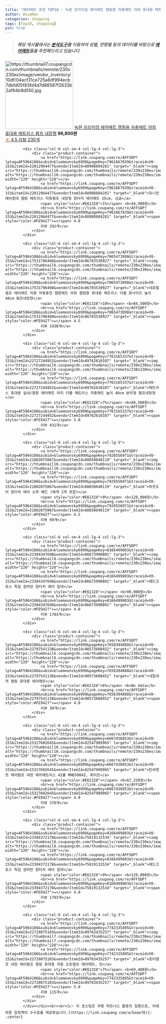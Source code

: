 ```yaml
---
title: "에어매트 추천 TOP10 - 녹원 프리미엄 에어매트 캠핑용 자충매트 야외 휴대용 매트리스 펌프 내장형"
author: WiseMan
categories: shopping
tags: [Top10, shopping]
pin: true
---
```


> ##### 해당 게시물에서는 [**분석도구**](https://itemscout.io/)를 이용하여 **성별**, **연령별** 등의 데이터를 바탕으로 [**에어매트**](https://link.coupang.com/a/baae76)들을 추천해드리고 있습니다.
<div class="container"><div class="row">
            <div class="col-6 col-sm-4 col-lg-4 col-lg-3">
                <div class="product-container">
                    <a href="https://link.coupang.com/re/AFFSDP?lptag=AF5964186&subid=bluemoonsky6999&pageKey=7677959009&traceid=V0-153&itemId=20500054350&vendorItemId=87578288044" target="_blank"><img src="https://thumbnail7.coupangcdn.com/thumbnails/remote/230x230ex/image/vendor_inventory/10df/04acf31ce725a8df994ecb7dbfd05f83fd4d7d86587f2633b2af94b9d550.jpg" alt="https://thumbnail7.coupangcdn.com/thumbnails/remote/230x230ex/image/vendor_inventory/10df/04acf31ce725a8df994ecb7dbfd05f83fd4d7d86587f2633b2af94b9d550.jpg" width="220" height="220"></a>
                    <a href="https://link.coupang.com/re/AFFSDP?lptag=AF5964186&subid=bluemoonsky6999&pageKey=7677959009&traceid=V0-153&itemId=20500054350&vendorItemId=87578288044" target="_blank">녹원 프리미엄 에어매트 캠핑용 자충매트 야외 휴대용 매트리스 펌프 내장형</a>
                    <span style="color:#E61328"></span> <b>96,800원</b>
                    <br><a href="https://link.coupang.com/re/AFFSDP?lptag=AF5964186&subid=bluemoonsky6999&pageKey=7677959009&traceid=V0-153&itemId=20500054350&vendorItemId=87578288044" target="_blank"><span style="color:#FE9427">★</span> 4.5
                    리뷰 230개</a>
                </div>
            </div>
            
            <div class="col-6 col-sm-4 col-lg-4 col-lg-3">
                <div class="product-container">
                    <a href="https://link.coupang.com/re/AFFSDP?lptag=AF5964186&subid=bluemoonsky6999&pageKey=7961667839&traceid=V0-153&itemId=22012964477&vendorItemId=88908884281" target="_blank"><img src="https://thumbnail10.coupangcdn.com/thumbnails/remote/230x230ex/image/vendor_inventory/84c4/3a4a975172eb37db842464961f367a8a636f5180e5ef2423755ade99f04b.jpg" alt="https://thumbnail10.coupangcdn.com/thumbnails/remote/230x230ex/image/vendor_inventory/84c4/3a4a975172eb37db842464961f367a8a636f5180e5ef2423755ade99f04b.jpg" width="220" height="220"></a>
                    <a href="https://link.coupang.com/re/AFFSDP?lptag=AF5964186&subid=bluemoonsky6999&pageKey=7961667839&traceid=V0-153&itemId=22012964477&vendorItemId=88908884281" target="_blank">유니언 에어침대 캠핑 매트리스 자동펌프 내장형 원터치 에어매트 25cm, 싱글</a>
                    <span style="color:#E61328">1%</span> <b>44,900원</b>
                    <br><a href="https://link.coupang.com/re/AFFSDP?lptag=AF5964186&subid=bluemoonsky6999&pageKey=7961667839&traceid=V0-153&itemId=22012964477&vendorItemId=88908884281" target="_blank"><span style="color:#FE9427">★</span> 4.0
                    리뷰 292개</a>
                </div>
            </div>
            
            <div class="col-6 col-sm-4 col-lg-4 col-lg-3">
                <div class="product-container">
                    <a href="https://link.coupang.com/re/AFFSDP?lptag=AF5964186&subid=bluemoonsky6999&pageKey=7065473098&traceid=V0-153&itemId=17531796460&vendorItemId=86703530927" target="_blank"><img src="https://thumbnail6.coupangcdn.com/thumbnails/remote/230x230ex/image/vendor_inventory/259d/3365fa71e862e9319d4763e60b84d83c55edf9a4c4d8c7b4dd0564fb3f70.png" alt="https://thumbnail6.coupangcdn.com/thumbnails/remote/230x230ex/image/vendor_inventory/259d/3365fa71e862e9319d4763e60b84d83c55edf9a4c4d8c7b4dd0564fb3f70.png" width="220" height="220"></a>
                    <a href="https://link.coupang.com/re/AFFSDP?lptag=AF5964186&subid=bluemoonsky6999&pageKey=7065473098&traceid=V0-153&itemId=17531796460&vendorItemId=86703530927" target="_blank">네츄럴캠프 에어매트 자충 자동충전 캠핑매트 야외 캠핑용 휴대용 매트리스 더블 퀸사이즈 높이 40cm 펌프내장형</a>
                    <span style="color:#E61328">10%</span> <b>84,500원</b>
                    <br><a href="https://link.coupang.com/re/AFFSDP?lptag=AF5964186&subid=bluemoonsky6999&pageKey=7065473098&traceid=V0-153&itemId=17531796460&vendorItemId=86703530927" target="_blank"><span style="color:#FE9427">★</span> 4.5
                    리뷰 1930개</a>
                </div>
            </div>
            
            <div class="col-6 col-sm-4 col-lg-4 col-lg-3">
                <div class="product-container">
                    <a href="https://link.coupang.com/re/AFFSDP?lptag=AF5964186&subid=bluemoonsky6999&pageKey=7763165337&traceid=V0-153&itemId=22727244952&vendorItemId=89762610107" target="_blank"><img src="https://thumbnail6.coupangcdn.com/thumbnails/remote/230x230ex/image/vendor_inventory/0c38/7cefcece61fed16ec492ab9526cbae02d2140f7ce24d3398676ca08c3d26.jpg" alt="https://thumbnail6.coupangcdn.com/thumbnails/remote/230x230ex/image/vendor_inventory/0c38/7cefcece61fed16ec492ab9526cbae02d2140f7ce24d3398676ca08c3d26.jpg" width="220" height="220"></a>
                    <a href="https://link.coupang.com/re/AFFSDP?lptag=AF5964186&subid=bluemoonsky6999&pageKey=7763165337&traceid=V0-153&itemId=22727244952&vendorItemId=89762610107" target="_blank">매트리스 휴대용 실내/캠핑 에어매트 라지 더블 매트리스 자충매트 높이 40cm 분리형 펌프내장형</a>
                    <span style="color:#E61328">7%</span> <b>68,500원</b>
                    <br><a href="https://link.coupang.com/re/AFFSDP?lptag=AF5964186&subid=bluemoonsky6999&pageKey=7763165337&traceid=V0-153&itemId=22727244952&vendorItemId=89762610107" target="_blank"><span style="color:#FE9427">★</span> 5.0
                    리뷰 431개</a>
                </div>
            </div>
            
            <div class="col-6 col-sm-4 col-lg-4 col-lg-3">
                <div class="product-container">
                    <a href="https://link.coupang.com/re/AFFSDP?lptag=AF5964186&subid=bluemoonsky6999&pageKey=7928556971&traceid=V0-153&itemId=21802075067&vendorItemId=88850640119" target="_blank"><img src="https://thumbnail10.coupangcdn.com/thumbnails/remote/230x230ex/image/vendor_inventory/d92e/1bbde1563859ee2a1a733ed742ea07d6b6cceacc3ad9693d0ca79850df77.jpg" alt="https://thumbnail10.coupangcdn.com/thumbnails/remote/230x230ex/image/vendor_inventory/d92e/1bbde1563859ee2a1a733ed742ea07d6b6cceacc3ad9693d0ca79850df77.jpg" width="220" height="220"></a>
                    <a href="https://link.coupang.com/re/AFFSDP?lptag=AF5964186&subid=bluemoonsky6999&pageKey=7928556971&traceid=V0-153&itemId=21802075067&vendorItemId=88850640119" target="_blank">하웃도어 원터치 에어 소파 베드 (베개 2개 포함)</a>
                    <span style="color:#E61328">9%</span> <b>129,000원</b>
                    <br><a href="https://link.coupang.com/re/AFFSDP?lptag=AF5964186&subid=bluemoonsky6999&pageKey=7928556971&traceid=V0-153&itemId=21802075067&vendorItemId=88850640119" target="_blank"><span style="color:#FE9427">★</span> 4.5
                    리뷰 99개</a>
                </div>
            </div>
            
            <div class="col-6 col-sm-4 col-lg-4 col-lg-3">
                <div class="product-container">
                    <a href="https://link.coupang.com/re/AFFSDP?lptag=AF5964186&subid=bluemoonsky6999&pageKey=8166499803&traceid=V0-153&itemId=23304347698&vendorItemId=86673990801" target="_blank"><img src="https://thumbnail8.coupangcdn.com/thumbnails/remote/230x230ex/image/vendor_inventory/d4e9/b41fb6ae8eaf731a451d74f3ea63cc76a771b1e932fb84bf159cadb23b5c.jpg" alt="https://thumbnail8.coupangcdn.com/thumbnails/remote/230x230ex/image/vendor_inventory/d4e9/b41fb6ae8eaf731a451d74f3ea63cc76a771b1e932fb84bf159cadb23b5c.jpg" width="220" height="220"></a>
                    <a href="https://link.coupang.com/re/AFFSDP?lptag=AF5964186&subid=bluemoonsky6999&pageKey=8166499803&traceid=V0-153&itemId=23304347698&vendorItemId=86673990801" target="_blank">애드크로스 독일 짐머만 원터치 에어 침대</a>
                    <span style="color:#E61328"></span> <b>99,000원</b>
                    <br><a href="https://link.coupang.com/re/AFFSDP?lptag=AF5964186&subid=bluemoonsky6999&pageKey=8166499803&traceid=V0-153&itemId=23304347698&vendorItemId=86673990801" target="_blank"><span style="color:#FE9427">★</span> 4.0
                    리뷰 1703개</a>
                </div>
            </div>
            
            <div class="col-6 col-sm-4 col-lg-4 col-lg-3">
                <div class="product-container">
                    <a href="https://link.coupang.com/re/AFFSDP?lptag=AF5964186&subid=bluemoonsky6999&pageKey=7658304888&traceid=V0-153&itemId=22797541138&vendorItemId=90573608452" target="_blank"><img src="https://thumbnail6.coupangcdn.com/thumbnails/remote/230x230ex/image/vendor_inventory/d729/d9000b180622e608f7b943ef723e8b2df97633d0b4850b589946f2e9d74d.jpg" alt="https://thumbnail6.coupangcdn.com/thumbnails/remote/230x230ex/image/vendor_inventory/d729/d9000b180622e608f7b943ef723e8b2df97633d0b4850b589946f2e9d74d.jpg" width="220" height="220"></a>
                    <a href="https://link.coupang.com/re/AFFSDP?lptag=AF5964186&subid=bluemoonsky6999&pageKey=7658304888&traceid=V0-153&itemId=22797541138&vendorItemId=90573608452" target="_blank">내일내꺼 캠핑 휴대용 에어매트</a>
                    <span style="color:#E61328">6%</span> <b>No data</b>
                    <br><a href="https://link.coupang.com/re/AFFSDP?lptag=AF5964186&subid=bluemoonsky6999&pageKey=7658304888&traceid=V0-153&itemId=22797541138&vendorItemId=90573608452" target="_blank"><span style="color:#FE9427">★</span> 4.0
                    리뷰 38개</a>
                </div>
            </div>
            
            <div class="col-6 col-sm-4 col-lg-4 col-lg-3">
                <div class="product-container">
                    <a href="https://link.coupang.com/re/AFFSDP?lptag=AF5964186&subid=bluemoonsky6999&pageKey=6667436853&traceid=V0-153&itemId=15327602645&vendorItemId=82547909965" target="_blank"><img src="https://thumbnail10.coupangcdn.com/thumbnails/remote/230x230ex/image/vendor_inventory/62c9/f27ed4873b4df9849368999a9d16bc59f14cfc921ee9a8fd208122c00f35.JPG" alt="https://thumbnail10.coupangcdn.com/thumbnails/remote/230x230ex/image/vendor_inventory/62c9/f27ed4873b4df9849368999a9d16bc59f14cfc921ee9a8fd208122c00f35.JPG" width="220" height="220"></a>
                    <a href="https://link.coupang.com/re/AFFSDP?lptag=AF5964186&subid=bluemoonsky6999&pageKey=6667436853&traceid=V0-153&itemId=15327602645&vendorItemId=82547909965" target="_blank">탄씨엔쯔 에어펌프 내장 에어매트리스 42홀 MHDS9843, 화이트</a>
                    <span style="color:#E61328"></span> <b>67,230원</b>
                    <br><a href="https://link.coupang.com/re/AFFSDP?lptag=AF5964186&subid=bluemoonsky6999&pageKey=6667436853&traceid=V0-153&itemId=15327602645&vendorItemId=82547909965" target="_blank"><span style="color:#FE9427">★</span> 4.0
                    리뷰 376개</a>
                </div>
            </div>
            
            <div class="col-6 col-sm-4 col-lg-4 col-lg-3">
                <div class="product-container">
                    <a href="https://link.coupang.com/re/AFFSDP?lptag=AF5964186&subid=bluemoonsky6999&pageKey=8166499803&traceid=V0-153&itemId=23304372178&vendorItemId=75819132534" target="_blank"><img src="https://thumbnail8.coupangcdn.com/thumbnails/remote/230x230ex/image/vendor_inventory/2a76/fb0216679d0c00d8215c48f27923c04f638173853e09623b27934db37494.jpg" alt="https://thumbnail8.coupangcdn.com/thumbnails/remote/230x230ex/image/vendor_inventory/2a76/fb0216679d0c00d8215c48f27923c04f638173853e09623b27934db37494.jpg" width="220" height="220"></a>
                    <a href="https://link.coupang.com/re/AFFSDP?lptag=AF5964186&subid=bluemoonsky6999&pageKey=8166499803&traceid=V0-153&itemId=23304372178&vendorItemId=75819132534" target="_blank">애드크로스 독일 짐머만 원터치 에어 침대</a>
                    <span style="color:#E61328">9%</span> <b>129,000원</b>
                    <br><a href="https://link.coupang.com/re/AFFSDP?lptag=AF5964186&subid=bluemoonsky6999&pageKey=8166499803&traceid=V0-153&itemId=23304372178&vendorItemId=75819132534" target="_blank"><span style="color:#FE9427">★</span> 4.0
                    리뷰 1703개</a>
                </div>
            </div>
            
            <div class="col-6 col-sm-4 col-lg-4 col-lg-3">
                <div class="product-container">
                    <a href="https://link.coupang.com/re/AFFSDP?lptag=AF5964186&subid=bluemoonsky6999&pageKey=7742335895&traceid=V0-153&itemId=22728075103&vendorItemId=89763435257" target="_blank"><img src="https://thumbnail7.coupangcdn.com/thumbnails/remote/230x230ex/image/rs_quotation_api/56pa8pub/4b556ffde22d40da983c2550863a97ec.jpg" alt="https://thumbnail7.coupangcdn.com/thumbnails/remote/230x230ex/image/rs_quotation_api/56pa8pub/4b556ffde22d40da983c2550863a97ec.jpg" width="220" height="220"></a>
                    <a href="https://link.coupang.com/re/AFFSDP?lptag=AF5964186&subid=bluemoonsky6999&pageKey=7742335895&traceid=V0-153&itemId=22728075103&vendorItemId=89763435257" target="_blank">로티캠프 내장 에어펌프 캠핑 휴대용 자충 오토펌프 에어매트, 탄</a>
                    <span style="color:#E61328">7%</span> <b>69,400원</b>
                    <br><a href="https://link.coupang.com/re/AFFSDP?lptag=AF5964186&subid=bluemoonsky6999&pageKey=7742335895&traceid=V0-153&itemId=22728075103&vendorItemId=89763435257" target="_blank"><span style="color:#FE9427">★</span> 5.0
                    리뷰 115개</a>
                </div>
            </div>
            </div></div><br><br>[👉 이 포스팅은 쿠팡 파트너스 활동의 일환으로, 이에 따른 일정액의 수수료를 제공받습니다.](https://link.coupang.com/a/baae76){: .center}